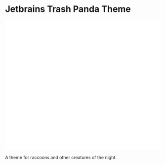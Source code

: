 # Jetbrains Trash Panda Theme

![](./README.svg)

A theme for raccoons and other creatures of the night.
